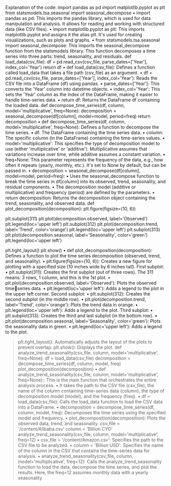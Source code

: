 Explanation of the code:
import pandas as pd
import matplotlib.pyplot as plt
from statsmodels.tsa.seasonal import seasonal_decompose
• import pandas as pd: This imports the pandas library, which is used for data 
manipulation and analysis. It allows for reading and working with structured data 
(like CSV files).
• import matplotlib.pyplot as plt: This imports matplotlib.pyplot and assigns it 
the alias plt. It's used for creating visualizations, such as plots and graphs.
• from statsmodels.tsa.seasonal import seasonal_decompose: This imports 
the seasonal_decompose function from the statsmodels library. This function 
decomposes a time series into three parts: trend, seasonality, and residuals.
def load_data(csv_file):
 df = pd.read_csv(csv_file, parse_dates=['Year'], index_col='Year')
 return df
• def load_data(csv_file): Defines a function called load_data that takes a file path 
(csv_file) as an argument.
• df = pd.read_csv(csv_file, parse_dates=['Year'], index_col='Year'): Reads the CSV 
file into a DataFrame (df) using pandas.
• parse_dates=['Year']: This converts the 'Year' column into datetime objects.
• index_col='Year': This sets the 'Year' column as the index of the DataFrame, 
making it easier to handle time-series data.
• return df: Returns the DataFrame df containing the loaded data.
def decompose_time_series(df, column, model='multiplicative', freq=None):
 decomposition = seasonal_decompose(df[column], model=model, period=freq)
 return decomposition
• def decompose_time_series(df, column, model='multiplicative', freq=None):
Defines a function to decompose the time series.
• df: The DataFrame containing the time series data.
• column: The specific column (in the DataFrame) containing the time-series 
values.
• model='multiplicative': This specifies the type of decomposition model to use 
(either 'multiplicative' or 'additive'). Multiplicative assumes that variations 
increase over time, while additive assumes a constant variation.
• freq=None: This parameter represents the frequency of the data, e.g., how often 
it repeats (yearly, monthly, etc.). It's set to None by default, but can be passed in.
• decomposition = seasonal_decompose(df[column], model=model, 
period=freq):
• Uses the seasonal_decompose function to break the time series in df[column]
into its observed, trend, seasonality, and residual components.
• The decomposition model (additive or multiplicative) and frequency (period) are 
defined by the parameters.
• return decomposition: Returns the decomposition object containing the trend, 
seasonality, and observed data.
def plot_decomposition(decomposition):
 plt.figure(figsize=(10, 6))
 
 plt.subplot(311)
 plt.plot(decomposition.observed, label='Observed')
 plt.legend(loc='upper left')
 plt.subplot(312)
 plt.plot(decomposition.trend, label='Trend', color='orange')
 plt.legend(loc='upper left')
 plt.subplot(313)
 plt.plot(decomposition.seasonal, label='Seasonality', color='green')
 plt.legend(loc='upper left')
 
 plt.tight_layout()
 plt.show()
• def plot_decomposition(decomposition): Defines a function to plot the time 
series decomposition (observed, trend, and seasonality).
• plt.figure(figsize=(10, 6)): Creates a new figure for plotting with a specified size 
(10 inches wide by 6 inches tall).
First subplot:
• plt.subplot(311): Creates the first subplot (out of three rows). The 311 means: 3 
rows, 1 column, and this is the 1st plot.
• plt.plot(decomposition.observed, label='Observed'): Plots the observed timeseries data.
• plt.legend(loc='upper left'): Adds a legend to the plot in the upper left corner.
Second subplot:
• plt.subplot(312): Creates the second subplot (in the middle row).
• plt.plot(decomposition.trend, label='Trend', color='orange'): Plots the trend data 
in orange.
• plt.legend(loc='upper left'): Adds a legend to the plot.
Third subplot:
• plt.subplot(313): Creates the third and last subplot (in the bottom row).
• plt.plot(decomposition.seasonal, label='Seasonality', color='green'): Plots the 
seasonality data in green.
• plt.legend(loc='upper left'): Adds a legend to the plot.
>plt.tight_layout(): Automatically adjusts the layout of the plots to prevent overlap.
> plt.show(): Displays the plot.
def analyze_trend_seasonality(csv_file, column, model='multiplicative', 
freq=None):
 df = load_data(csv_file)
 decomposition = decompose_time_series(df, column, model, freq)
 plot_decomposition(decomposition)
• def analyze_trend_seasonality(csv_file, column, model='multiplicative', 
freq=None):: This is the main function that orchestrates the entire analysis 
process.
• It takes the path to the CSV file (csv_file), the name of the column containing 
time-series data (column), the type of decomposition model (model), and the 
frequency (freq).
• df = load_data(csv_file): Calls the load_data function to load the CSV data into a 
DataFrame.
• decomposition = decompose_time_series(df, column, model, freq): 
Decomposes the time series using the specified model and frequency.
• plot_decomposition(decomposition): Plots the observed data, trend, and 
seasonality.
csv_file = '/content/Alibaba.csv' 
column = 'Billion CYD' 
analyze_trend_seasonality(csv_file, column, model='multiplicative', freq=12)
• csv_file = '/content/Amazon.csv': Specifies the path to the CSV file to be 
analyzed.
• column = 'Billion USD': Specifies the name of the column in the CSV that 
contains the time-series data for analysis.
• analyze_trend_seasonality(csv_file, column, model='multiplicative', freq=12): 
Calls the analyze_trend_seasonality function to load the data, decompose the 
time series, and plot the results. Here, the freq=12 assumes monthly data with a 
yearly seasonality
